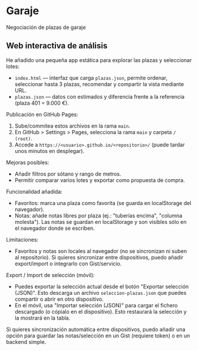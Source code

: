 # Garaje
Negociación de plazas de garaje

## Web interactiva de análisis

He añadido una pequeña app estática para explorar las plazas y seleccionar lotes:

- `index.html` — interfaz que carga `plazas.json`, permite ordenar, seleccionar hasta 3 plazas, recomendar y compartir la vista mediante URL.
- `plazas.json` — datos con estimados y diferencia frente a la referencia (plaza 401 = 9.000 €).

Publicación en GitHub Pages:
1. Sube/commitea estos archivos en la rama `main`.
2. En GitHub > Settings > Pages, selecciona la rama `main` y carpeta `/ (root)`.
3. Accede a `https://<usuario>.github.io/<repositorio>/` (puede tardar unos minutos en desplegar).

Mejoras posibles:
- Añadir filtros por sótano y rango de metros.
- Permitir comparar varios lotes y exportar como propuesta de compra.

Funcionalidad añadida:
- Favoritos: marca una plaza como favorita (se guarda en localStorage del navegador).
- Notas: añade notas libres por plaza (ej.: "tuberías encima", "columna molesta"). Las notas se guardan en localStorage y son visibles sólo en el navegador donde se escriben.

Limitaciones:
- Favoritos y notas son locales al navegador (no se sincronizan ni suben al repositorio). Si quieres sincronizar entre dispositivos, puedo añadir export/import o integrarlo con Gist/servicio.

Export / Import de selección (móvil):
- Puedes exportar la selección actual desde el botón "Exportar selección (JSON)". Esto descarga un archivo `seleccion-plazas.json` que puedes compartir o abrir en otro dispositivo.
- En el móvil, usa "Importar selección (JSON)" para cargar el fichero descargado (o cópialo en el dispositivo). Esto restaurará la selección y la mostrará en la tabla.

Si quieres sincronización automática entre dispositivos, puedo añadir una opción para guardar las notas/selección en un Gist (requiere token) o en un backend simple.

